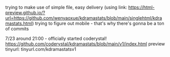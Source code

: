 trying to make use of simple file, easy delivery (using link: https://html-preview.github.io/?url=https://github.com/wenyaoxue/kdramastats/blob/main/singlehtml/kdramastats.html)
trying to figure out mobile - that's why there's gonna be a ton of commits

7/23 around 21:00 - officially started coderystal! https://github.com/coderystal/kdramastats/blob/main/v1/index.html preview tinyurl: tinyurl.com/kdramastatsv1
